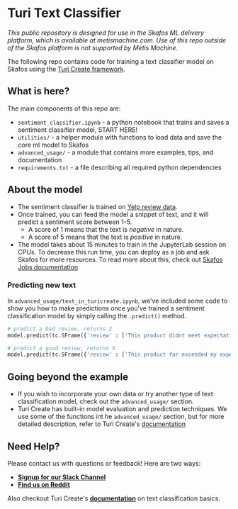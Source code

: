 # Turi Text Classifier

_This public repository is designed for use in the Skafos ML delivery platform, which is available at metismachine.com. Use of this repo outside of the Skafos platform is not supported by Metis Machine._

The following repo contains code for training a text classifier model on Skafos using the [Turi Create framework](https://apple.github.io/turicreate/docs/userguide/text_classifier/). 

## What is here?
The main components of this repo are:
-  `sentiment_classifier.ipynb` - a python notebook that trains and saves a sentiment classifier model, START HERE!
-  `utilities/` - a helper module with functions to load data and save the core ml model to Skafos
-  `advanced_usage/` - a module that contains more examples, tips, and documentation
-  `requirements.txt` - a file describing all required python dependencies

## About the model
-  The sentiment classifier is trained on [Yelp review data](https://static.turi.com/datasets/regression/yelp-data.csv).
-  Once trained, you can feed the model a snippet of text, and it will predict a sentiment score between 1-5.
    -  A score of 1 means that the text is *negative* in nature.
    -  A score of 5 means that the text is *positive* in nature.  
-  The model takes about 15 minutes to train in the JupyterLab session on CPUs. To decrease this run time, you can deploy as a job and ask Skafos for more resources. To read more about this, check out [Skafos Jobs documentation](https://docs.metismachine.io/docs/jobs-1)

### Predicting new text
In `advanced_usage/text_in_turicreate.ipynb`, we've included some code to show you how to make predictions once you've trained a sentiment classification model by simply calling the `.predict()` method.

```python
# predict a bad review, returns 2
model.predict(tc.SFrame({'review' : ['This product didnt meet expectations']})) 

# predict a good review, returns 5
model.predict(tc.SFrame({'review' : ['This product far exceeded my expectations']}))
```

## Going beyond the example
- If you wish to incorporate your own data or try another type of text classification model, check out the `advanced_usage/` section.
- Turi Create has built-in model evaluation and prediction techniques. We use some of the functions  int he `advanced_usage/` section, but for more detailed description, refer to Turi Create's [documentation](https://apple.github.io/turicreate/docs/userguide/image_similarity/)


## Need Help?
Please contact us with questions or feedback! Here are two ways:


-  [**Signup for our Slack Channel**](https://metismachine-skafos.slack.com/join/shared_invite/enQtNTAxMzEwOTk2NzA5LThjMmMyY2JkNTkwNDQ1YjgyYjFiY2MyMjRkMzYyM2E4MjUxNTJmYmQyODVhZWM2MjQwMjE5ZGM1Y2YwN2M5ODI)
-  [**Find us on Reddit**](https://reddit.com/r/skafos) 

Also checkout Turi Create's [**documentation**](https://apple.github.io/turicreate/docs/userguide/text_classifier/) on text classification basics.